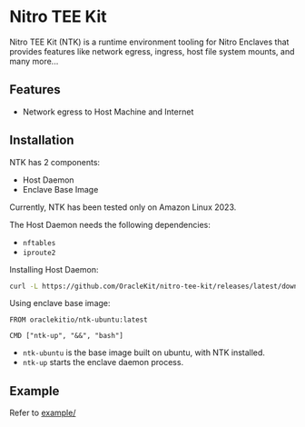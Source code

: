 # Nitro TEE Kit
Nitro TEE Kit (NTK) is a runtime environment tooling for Nitro Enclaves that provides features like network egress, ingress, host file system mounts, and many more...

## Features

- Network egress to Host Machine and Internet

## Installation
NTK has 2 components:
- Host Daemon
- Enclave Base Image

Currently, NTK has been tested only on Amazon Linux 2023.

The Host Daemon needs the following dependencies:
- `nftables`
- `iproute2`

Installing Host Daemon:
```bash
curl -L https://github.com/OracleKit/nitro-tee-kit/releases/latest/download/installer.sh | sh
```

Using enclave base image:
```
FROM oraclekitio/ntk-ubuntu:latest

CMD ["ntk-up", "&&", "bash"]
```

- `ntk-ubuntu` is the base image built on ubuntu, with NTK installed.
- `ntk-up` starts the enclave daemon process.

## Example

Refer to [example/](https://github.com/OracleKit/nitro-tee-kit/tree/main/example)

